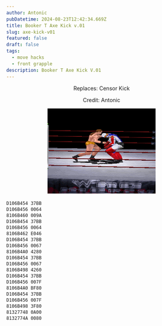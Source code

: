 ```yaml
---
author: Antonic
pubDatetime: 2024-08-23T12:42:34.669Z
title: Booker T Axe Kick v.01
slug: axe-kick-v01
featured: false
draft: false
tags:
  - move hacks
  - front grapple
description: Booker T Axe Kick V.01
---
```

<center>
Replaces: Censor Kick <p>
Credit: Antonic

![Big Ending](/src/assets/booker-t-axe-kick.gif)
</center>

```text
D106B454 37BB
D106B456 0064
8106B460 009A
D106B454 37BB
D106B456 0064
8106B462 E046
D106B454 37BB
D106B456 0067
8106B4A0 4280
D106B454 37BB
D106B456 0067
8106B498 4260
D106B454 37BB
D106B456 007F
8106B4A0 BF80
D106B454 37BB
D106B456 007F
8106B498 3F80
81327748 0A00
8132774A 0080
```
